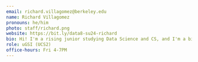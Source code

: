 ```yaml
---
email: richard.villagomez@berkeley.edu
name: Richard Villagomez
pronouns: he/him
photo: staff/richard.png
website: https://bit.ly/data8-su24-richard
bio: Hi! I'm a rising junior studying Data Science and CS, and I'm a big fan of iced mochas, Mario Kart, and Data 8. My goal is to make data science accessible to everyone!
role: uGSI (UCS2)
office-hours: Fri 4-7PM
---
```

